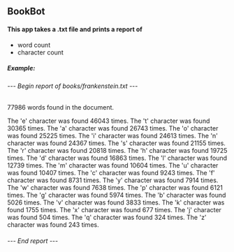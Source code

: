 ## BookBot

#### This app takes a .txt file and prints a report of

- word count
- character count

##### Example:

###### --- Begin report of books/frankenstein.txt ---

77986 words found in the document.

The 'e' character was found 46043 times.
The 't' character was found 30365 times.
The 'a' character was found 26743 times.
The 'o' character was found 25225 times.
The 'i' character was found 24613 times.
The 'n' character was found 24367 times.
The 's' character was found 21155 times.
The 'r' character was found 20818 times.
The 'h' character was found 19725 times.
The 'd' character was found 16863 times.
The 'l' character was found 12739 times.
The 'm' character was found 10604 times.
The 'u' character was found 10407 times.
The 'c' character was found 9243 times.
The 'f' character was found 8731 times.
The 'y' character was found 7914 times.
The 'w' character was found 7638 times.
The 'p' character was found 6121 times.
The 'g' character was found 5974 times.
The 'b' character was found 5026 times.
The 'v' character was found 3833 times.
The 'k' character was found 1755 times.
The 'x' character was found 677 times.
The 'j' character was found 504 times.
The 'q' character was found 324 times.
The 'z' character was found 243 times.

###### --- End report ---
